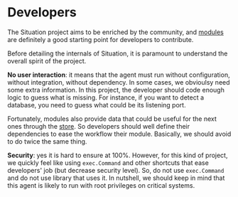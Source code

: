 # Developers

The Situation project aims to be enriched by the community, and [modules](../modules) are definitely a good starting point for developers to contribute.

Before detailing the internals of Situation, it is paramount to understand the overall spirit of the project.

**No user interaction**: it means that the agent must run without configuration, without integration, without dependency. In some cases, we obvioulsy need some extra information. In this project, the developer should code enough logic to guess what is missing. For instance, if you want to detect a database, you need to guess what could be its listening port.

Fortunately, modules also provide data that could be useful for the next ones through the [store](store.md). So developers should well define their dependencies to ease the workflow their module. Basically, we should avoid to do twice the same thing.

**Security**: yes it is hard to ensure at 100%. However, for this kind of project, we quickly feel like using `exec.Command` and other shortcuts that ease developers' job (but decrease security level). So, do not use `exec.Command` and do not use library that uses it. In nutshell, we should keep in mind that this agent is likely to run with root privileges on critical systems.

